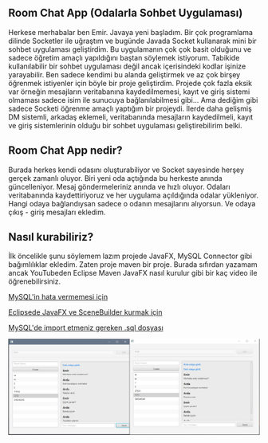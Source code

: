 ## Room Chat App (Odalarla Sohbet Uygulaması)

Herkese merhabalar ben Emir. Javaya yeni başladım. Bir çok programlama dilinde Socketler ile uğraştım ve bugünde Javada Socket kullanarak mini bir sohbet uygulaması geliştirdim. Bu uygulamanın çok çok basit olduğunu ve sadece öğretim amaçlı yapıldığını baştan söylemek istiyorum. Tabikide kullanılabilir bir sohbet uygulaması değil ancak içerisindeki kodlar işinize yarayabilir. Ben sadece kendimi bu alanda geliştirmek ve az çok birşey öğrenmek istiyenler için böyle bir proje geliştirdim. Projede çok fazla eksik var örneğin mesajların veritabanına kaydedilmemesi, kayıt ve giriş sistemi olmaması sadece isim ile sunucuya bağlanılabilmesi gibi... Ama dediğim gibi sadece Socketi öğrenme amaçlı yaptığım bir projeydi. İlerde daha gelişmiş DM sistemli, arkadaş eklemeli, veritabanında mesajların kaydedilmeli, kayıt ve giriş sistemlerinin olduğu bir sohbet uygulaması geliştirebilirim belki. 

## Room Chat App nedir?
Burada herkes kendi odasını oluşturabiliyor ve Socket sayesinde herşey gerçek zamanlı oluyor. Biri yeni oda açtığında bu herkeste anında güncelleniyor. Mesaj göndermeleriniz anında ve hızlı oluyor. Odaları veritabanında kaydettiriyoruz ve her uygulama açıldığında odalar yükleniyor. Hangi odaya bağlandıysan sadece o odanın mesajlarını alıyorsun. Ve odaya çıkış - giriş mesajları ekledim.

## Nasıl kurabiliriz?

İlk öncelikle şunu söylemem lazım projede JavaFX, MySQL Connector gibi bağımlılıklar ekledim. Zaten proje maven bir proje. Burada sıfırdan yazamam ancak YouTubeden Eclipse Maven JavaFX nasıl kurulur gibi bir kaç video ile öğrenebilirsiniz.

[MySQL'in hata vermemesi için ](https://www.youtube.com/watch?v=_WrEwxVBZ8M)

[Eclipsede JavaFX ve SceneBuilder kurmak için](https://www.youtube.com/watch?v=Dbb69NiQHso)

[MySQL'de import etmeniz gereken .sql dosyası](room_chat_app.sql)

![Örnek Resim](example.png)

